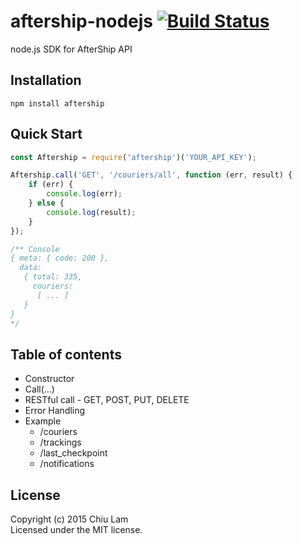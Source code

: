 # aftership-nodejs [![Build Status](https://secure.travis-ci.org/chiulam/aftership-nodejs.png?branch=master)](http://travis-ci.org/chiulam/aftership-nodejs)

node.js SDK for AfterShip API

## Installation
```
npm install aftership
```

## Quick Start

```javascript
const Aftership = require('aftership')('YOUR_API_KEY');

Aftership.call('GET', '/couriers/all', function (err, result) {
	if (err) {
		console.log(err);
	} else {
		console.log(result);
	}
});

/** Console
{ meta: { code: 200 },
  data: 
   { total: 335,
     couriers: 
      [ ... ]
   }
}
*/
```

## Table of contents

- Constructor
- Call(...)
- RESTful call - GET, POST, PUT, DELETE
- Error Handling
- Example
	- /couriers
	- /trackings
	- /last_checkpoint
	- /notifications

## License
Copyright (c) 2015 Chiu Lam  
Licensed under the MIT license.
